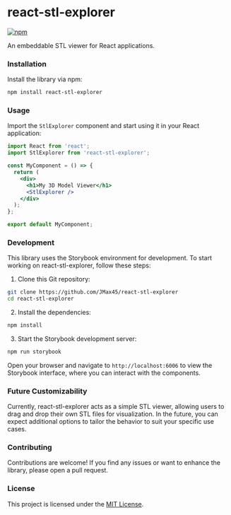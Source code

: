 # react-stl-explorer

[![npm](https://img.shields.io/npm/v/react-stl-explorer?logo=npm)](https://www.npmjs.com/package/react-stl-explorer)

An embeddable STL viewer for React applications.

### Installation

Install the library via npm:

```bash
npm install react-stl-explorer
```

### Usage

Import the `StlExplorer` component and start using it in your React application:

```jsx
import React from 'react';
import StlExplorer from 'react-stl-explorer';

const MyComponent = () => {
  return (
    <div>
      <h1>My 3D Model Viewer</h1>
      <StlExplorer />
    </div>
  );
};

export default MyComponent;
```

### Development

This library uses the Storybook environment for development. To start working on react-stl-explorer, follow these steps:

1. Clone this Git repository:

```bash
git clone https://github.com/JMax45/react-stl-explorer
cd react-stl-explorer
```

2. Install the dependencies:

```bash
npm install
```

3. Start the Storybook development server:

```bash
npm run storybook
```

Open your browser and navigate to `http://localhost:6006` to view the Storybook interface, where you can interact with the components.

### Future Customizability

Currently, react-stl-explorer acts as a simple STL viewer, allowing users to drag and drop their own STL files for visualization. In the future, you can expect additional options to tailor the behavior to suit your specific use cases.

### Contributing

Contributions are welcome! If you find any issues or want to enhance the library, please open a pull request.

### License

This project is licensed under the [MIT License](LICENSE).
